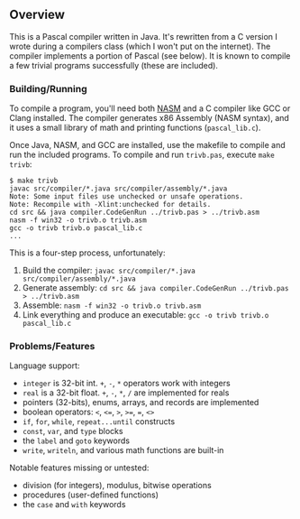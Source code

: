 Overview
--------

This is a Pascal compiler written in Java. It's rewritten from a C version I wrote during a compilers class (which I won't put on the internet). The compiler implements a portion of Pascal (see below). It is known to compile a few trivial programs successfully (these are included).

### Building/Running ###

To compile a program, you'll need both [NASM](http://www.nasm.us/) and a C compiler like GCC or Clang installed. The compiler generates x86 Assembly (NASM syntax), and it uses a small library of math and printing functions (`pascal_lib.c`).

Once Java, NASM, and GCC are installed, use the makefile to compile and run the included programs. To compile and run `trivb.pas`, execute `make trivb`:

    $ make trivb
    javac src/compiler/*.java src/compiler/assembly/*.java
    Note: Some input files use unchecked or unsafe operations.
    Note: Recompile with -Xlint:unchecked for details.
    cd src && java compiler.CodeGenRun ../trivb.pas > ../trivb.asm
    nasm -f win32 -o trivb.o trivb.asm
    gcc -o trivb trivb.o pascal_lib.c
    ...

This is a four-step process, unfortunately:
  
  1. Build the compiler: `javac src/compiler/*.java src/compiler/assembly/*.java`
  2. Generate assembly: `cd src && java compiler.CodeGenRun ../trivb.pas > ../trivb.asm`
  3. Assemble: `nasm -f win32 -o trivb.o trivb.asm`
  4. Link everything and produce an executable: `gcc -o trivb trivb.o pascal_lib.c`

### Problems/Features ###

Language support:
  
  * `integer` is 32-bit int. `+`, `-`, `*` operators work with integers
  * `real` is a 32-bit float. `+`, `-`, `*`, `/` are implemented for reals
  * pointers (32-bits), enums, arrays, and records are implemented
  * boolean operators: `<`, `<=`, `>`, `>=`, `=`, `<>`
  * `if`, `for`, `while`, `repeat...until` constructs
  * `const`, `var`, and `type` blocks
  * the `label` and `goto` keywords
  * `write`, `writeln`, and various math functions are built-in

Notable features missing or untested:

  * division (for integers), modulus, bitwise operations
  * procedures (user-defined functions)
  * the `case` and `with` keywords

 
